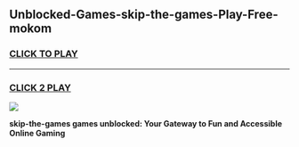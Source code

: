 
## Unblocked-Games-skip-the-games-Play-Free-mokom
<h3>
<a href="https://premium76.site?title=skip-the-games&ref=17A">CLICK TO PLAY</a></h3>
<hr>

<h3>
<a href="https://premium76.site?title=skip-the-games&ref=17A">CLICK 2 PLAY</a>
  
</h3>

<a href="https://premium76.site?title=skip-the-games&ref=17A"><img src="https://clearcache.store/games.png"></a>


**skip-the-games games unblocked: Your Gateway to Fun and Accessible Online Gaming**
